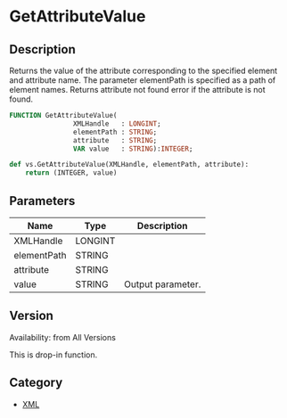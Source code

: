 # GetAttributeValue

## Description
Returns the value of the attribute corresponding to the specified element and attribute name.  The parameter elementPath is specified as a path of element names.  Returns attribute not found error if the attribute is not found.

```pascal
FUNCTION GetAttributeValue(
				XMLHandle   : LONGINT;
				elementPath : STRING;
				attribute   : STRING;
				VAR value   : STRING):INTEGER;
```

```python
def vs.GetAttributeValue(XMLHandle, elementPath, attribute):
    return (INTEGER, value)
```

## Parameters
|Name|Type|Description|
|---|---|---|
|XMLHandle|LONGINT|   |
|elementPath|STRING|   |
|attribute|STRING|   |
|value|STRING|Output parameter.|

## Version
Availability: from All Versions

This is drop-in function.

## Category
* [XML](../Categories/XML.md)
